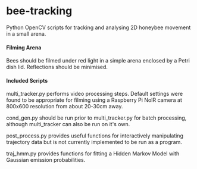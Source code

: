 # bee-tracking
Python OpenCV scripts for tracking and analysing 2D honeybee movement in a small arena.

#### Filming Arena
Bees should be filmed under red light in a simple arena enclosed by a Petri dish lid. Reflections should be minimised.

#### Included Scripts
multi_tracker.py performs video processing steps. Default settings were found to be appropriate for filming using a Raspberry Pi NoIR camera at 800x600 resolution from about 20-30cm away.

cond_gen.py should be run prior to multi_tracker.py for batch processing, although multi_tracker can also be run on it's own.

post_process.py provides useful functions for interactively manipulating trajectory data but is not currently implemented to be run as a program.

traj_hmm.py provides functions for fitting a Hidden Markov Model with Gaussian emission probabilities.
